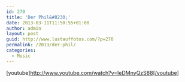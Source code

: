 ```yaml
---
id: 270
title: 'Der Phil&#8230;'
date: 2013-03-11T11:50:55+01:00
author: admin
layout: post
guid: http://www.lustauffotos.com/?p=270
permalink: /2013/der-phil/
categories:
  - Music
---
```

[youtube]<http://www.youtube.com/watch?v=IeDMnyQzS88[/youtube]>